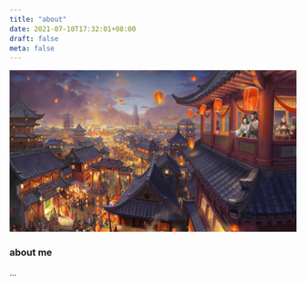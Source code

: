 ```yaml
---
title: "about"
date: 2021-07-10T17:32:01+08:00
draft: false
meta: false
---
```


![test](/images/test.jpg)
### about me

...